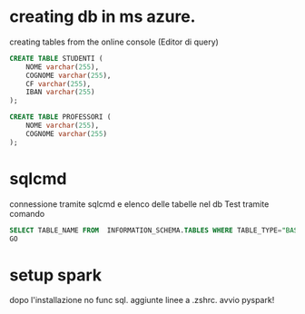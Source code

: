 
# creating db in ms azure.
creating tables from the online console (Editor di query)

```sql
CREATE TABLE STUDENTI (
    NOME varchar(255),
    COGNOME varchar(255),
    CF varchar(255),
	IBAN varchar(255)
); 

CREATE TABLE PROFESSORI (
    NOME varchar(255),
    COGNOME varchar(255)
); 
```

# sqlcmd
connessione tramite sqlcmd e elenco delle tabelle nel db Test tramite comando 

```sql
SELECT TABLE_NAME FROM  INFORMATION_SCHEMA.TABLES WHERE TABLE_TYPE="BASE TABLE"
GO
```
# setup spark
dopo l'installazione no func sql.
aggiunte linee a .zshrc.
avvio pyspark!
